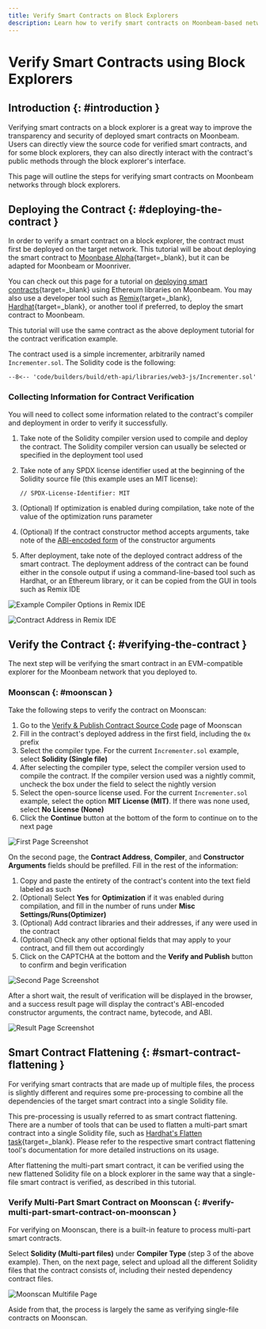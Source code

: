 ```yaml
---
title: Verify Smart Contracts on Block Explorers
description: Learn how to verify smart contracts on Moonbeam-based networks using one of the available block explorers, such as Moonscan. 
---
```


# Verify Smart Contracts using Block Explorers

## Introduction {: #introduction }

Verifying smart contracts on a block explorer is a great way to improve the transparency and security of deployed smart contracts on Moonbeam. Users can directly view the source code for verified smart contracts, and for some block explorers, they can also directly interact with the contract's public methods through the block explorer's interface.

This page will outline the steps for verifying smart contracts on Moonbeam networks through block explorers.

## Deploying the Contract {: #deploying-the-contract }

In order to verify a smart contract on a block explorer, the contract must first be deployed on the target network. This tutorial will be about deploying the smart contract to [Moonbase Alpha](/builders/get-started/networks/moonbase/){target=_blank}, but it can be adapted for Moonbeam or Moonriver.

You can check out this page for a tutorial on [deploying smart contracts](/builders/build/eth-api/libraries/){target=_blank} using Ethereum libraries on Moonbeam. You may also use a developer tool such as [Remix](/builders/build/eth-api/dev-env/remix/#deploying-a-contract-to-moonbeam-using-remix){target=_blank}, [Hardhat](/builders/build/eth-api/dev-env/hardhat/){target=_blank}, or another tool if preferred, to deploy the smart contract to Moonbeam.

This tutorial will use the same contract as the above deployment tutorial for the contract verification example.

The contract used is a simple incrementer, arbitrarily named `Incrementer.sol`. The Solidity code is the following:

```solidity
--8<-- 'code/builders/build/eth-api/libraries/web3-js/Incrementer.sol'
```

### Collecting Information for Contract Verification

You will need to collect some information related to the contract's compiler and deployment in order to verify it successfully.

1. Take note of the Solidity compiler version used to compile and deploy the contract. The Solidity compiler version can usually be selected or specified in the deployment tool used
2. Take note of any SPDX license identifier used at the beginning of the Solidity source file (this example uses an MIT license):

    ```solidity
    // SPDX-License-Identifier: MIT
    ```

3. (Optional) If optimization is enabled during compilation, take note of the value of the optimization runs parameter
4. (Optional) If the contract constructor method accepts arguments, take note of the [ABI-encoded form](https://docs.soliditylang.org/en/develop/abi-spec.html) of the constructor arguments
5. After deployment, take note of the deployed contract address of the smart contract. The deployment address of the contract can be found either in the console output if using a command-line-based tool such as Hardhat, or an Ethereum library, or it can be copied from the GUI in tools such as Remix IDE

![Example Compiler Options in Remix IDE](/images/builders/build/eth-api/verify-contracts/block-explorers/verify-contract-1.png)

![Contract Address in Remix IDE](/images/builders/build/eth-api/verify-contracts/block-explorers/verify-contract-2.png)

## Verify the Contract {: #verifying-the-contract }

The next step will be verifying the smart contract in an EVM-compatible explorer for the Moonbeam network that you deployed to.

### Moonscan {: #moonscan }

Take the following steps to verify the contract on Moonscan:

1. Go to the [Verify & Publish Contract Source Code](https://moonbase.moonscan.io/verifyContract) page of Moonscan
2. Fill in the contract's deployed address in the first field, including the `0x` prefix
3. Select the compiler type. For the current `Incrementer.sol` example, select **Solidity (Single file)**
4. After selecting the compiler type, select the compiler version used to compile the contract. If the compiler version used was a nightly commit, uncheck the box under the field to select the nightly version
5. Select the open-source license used. For the current `Incrementer.sol` example, select the option **MIT License (MIT)**. If there was none used, select **No License (None)**
6. Click the **Continue** button at the bottom of the form to continue on to the next page

![First Page Screenshot](/images/builders/build/eth-api/verify-contracts/block-explorers/verify-contract-3.png)

On the second page, the **Contract Address**, **Compiler**, and **Constructor Arguments** fields should be prefilled. Fill in the rest of the information:

1. Copy and paste the entirety of the contract's content into the text field labeled as such
2. (Optional) Select **Yes** for **Optimization** if it was enabled during compilation, and fill in the number of runs under **Misc Settings/Runs(Optimizer)**
3. (Optional) Add contract libraries and their addresses, if any were used in the contract
4. (Optional) Check any other optional fields that may apply to your contract, and fill them out accordingly
5. Click on the CAPTCHA at the bottom and the **Verify and Publish** button to confirm and begin verification

![Second Page Screenshot](/images/builders/build/eth-api/verify-contracts/block-explorers/verify-contract-4.png)

After a short wait, the result of verification will be displayed in the browser, and a success result page will display the contract's ABI-encoded constructor arguments, the contract name, bytecode, and ABI.

![Result Page Screenshot](/images/builders/build/eth-api/verify-contracts/block-explorers/verify-contract-5.png)

## Smart Contract Flattening {: #smart-contract-flattening }

For verifying smart contracts that are made up of multiple files, the process is slightly different and requires some pre-processing to combine all the dependencies of the target smart contract into a single Solidity file.

This pre-processing is usually referred to as smart contract flattening. There are a number of tools that can be used to flatten a multi-part smart contract into a single Solidity file, such as [Hardhat's Flatten task](https://hardhat.org/hardhat-runner/docs/advanced/flattening){target=_blank}. Please refer to the respective smart contract flattening tool's documentation for more detailed instructions on its usage.

After flattening the multi-part smart contract, it can be verified using the new flattened Solidity file on a block explorer in the same way that a single-file smart contract is verified, as described in this tutorial.

### Verify Multi-Part Smart Contract on Moonscan {: #verify-multi-part-smart-contract-on-moonscan }

For verifying on Moonscan, there is a built-in feature to process multi-part smart contracts.

Select **Solidity (Multi-part files)** under **Compiler Type** (step 3 of the above example). Then, on the next page, select and upload all the different Solidity files that the contract consists of, including their nested dependency contract files.

![Moonscan Multifile Page](/images/builders/build/eth-api/verify-contracts/block-explorers/verify-contract-6.png)

Aside from that, the process is largely the same as verifying single-file contracts on Moonscan.

